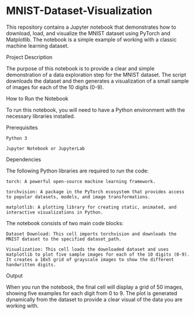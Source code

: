 # MNIST-Dataset-Visualization
This repository contains a Jupyter notebook that demonstrates how to download, load, and visualize the MNIST dataset using PyTorch and Matplotlib. The notebook is a simple example of working with a classic machine learning dataset.

Project Description

The purpose of this notebook is to provide a clear and simple demonstration of a data exploration step for the MNIST dataset. The script downloads the dataset and then generates a visualization of a small sample of images for each of the 10 digits (0-9).

How to Run the Notebook

To run this notebook, you will need to have a Python environment with the necessary libraries installed.

Prerequisites

    Python 3

    Jupyter Notebook or JupyterLab

Dependencies

The following Python libraries are required to run the code:

    torch: A powerful open-source machine learning framework.

    torchvision: A package in the PyTorch ecosystem that provides access to popular datasets, models, and image transformations.

    matplotlib: A plotting library for creating static, animated, and interactive visualizations in Python.

The notebook consists of two main code blocks:

    Dataset Download: This cell imports torchvision and downloads the MNIST dataset to the specified dataset_path.

    Visualization: This cell loads the downloaded dataset and uses matplotlib to plot five sample images for each of the 10 digits (0-9). It creates a 10x5 grid of grayscale images to show the different handwritten digits.

Output

When you run the notebook, the final cell will display a grid of 50 images, showing five examples for each digit from 0 to 9. The plot is generated dynamically from the dataset to provide a clear visual of the data you are working with.
